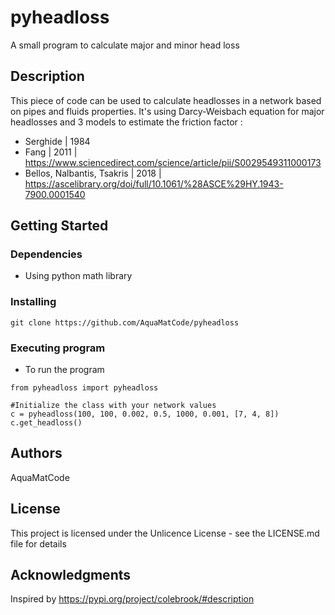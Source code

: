 # pyheadloss

A small program to calculate major and minor head loss

## Description

This piece of code can be used to calculate headlosses in a network based on pipes and fluids properties.
It's using Darcy-Weisbach equation for major headlosses and 3 models to estimate the friction factor :
- Serghide | 1984
- Fang | 2011 | https://www.sciencedirect.com/science/article/pii/S0029549311000173
- Bellos, Nalbantis, Tsakris | 2018 | https://ascelibrary.org/doi/full/10.1061/%28ASCE%29HY.1943-7900.0001540

## Getting Started

### Dependencies

* Using python math library

### Installing

```
git clone https://github.com/AquaMatCode/pyheadloss
```

### Executing program

* To run the program
```
from pyheadloss import pyheadloss

#Initialize the class with your network values
c = pyheadloss(100, 100, 0.002, 0.5, 1000, 0.001, [7, 4, 8])
c.get_headloss()
```

## Authors

AquaMatCode

## License

This project is licensed under the Unlicence License - see the LICENSE.md file for details

## Acknowledgments

Inspired by https://pypi.org/project/colebrook/#description

